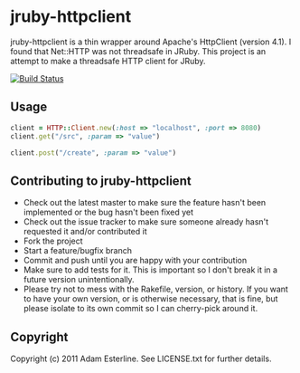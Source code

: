 # jruby-httpclient

jruby-httpclient is a thin wrapper around Apache's HttpClient (version 4.1).   I found that Net::HTTP was
not threadsafe in JRuby.    This project is an attempt to make a threadsafe HTTP client for JRuby.

[![Build Status](https://secure.travis-ci.org/aesterline/jruby-httpclient.png)](http://travis-ci.org/aesterline/jruby-httpclient)

## Usage

```ruby
client = HTTP::Client.new(:host => "localhost", :port => 8080)
client.get("/src", :param => "value")

client.post("/create", :param => "value")
```

## Contributing to jruby-httpclient
 
* Check out the latest master to make sure the feature hasn't been implemented or the bug hasn't been fixed yet
* Check out the issue tracker to make sure someone already hasn't requested it and/or contributed it
* Fork the project
* Start a feature/bugfix branch
* Commit and push until you are happy with your contribution
* Make sure to add tests for it. This is important so I don't break it in a future version unintentionally.
* Please try not to mess with the Rakefile, version, or history. If you want to have your own version, or is otherwise necessary, that is fine, but please isolate to its own commit so I can cherry-pick around it.

## Copyright

Copyright (c) 2011 Adam Esterline. See LICENSE.txt for
further details.

